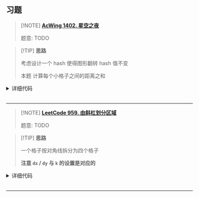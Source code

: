 ## 习题

> [!NOTE] **[AcWing 1402. 星空之夜](https://www.acwing.com/problem/content/1404/)**
> 
> 题意: TODO

> [!TIP] **思路**
> 
> 考虑设计一个 hash 使得图形翻转 hash 值不变
> 
> 本题 计算每个小格子之间的距离之和

<details>
<summary>详细代码</summary>
<!-- tabs:start -->

##### **C++**

```cpp
#include <bits/stdc++.h>
using namespace std;

using PII = pair<int, int>;

const int N = 110;

int n, m;
char g[N][N];
PII q[N * N];
int top;

double get_dist(PII a, PII b) {
    double dx = a.first - b.first;
    double dy = a.second - b.second;
    return sqrt(dx * dx + dy * dy);
}

double get_hash() {
    double res = 0;
    for (int i = 0; i < top; ++ i )
        for (int j = i + 1; j < top; ++ j )
            res += get_dist(q[i], q[j]);
    return res;
}

char get_id(double s) {
    static double hash[N];
    static int cnt = 0;
    for (int i = 0; i < cnt; ++ i )
        if (fabs(s - hash[i]) < 1e-6)
            return i + 'a';
    hash[cnt ++ ] = s;
    return cnt - 1 + 'a';
}

void dfs(int a, int b) {
    g[a][b] = '0';
    q[top ++ ] = {a, b};
    for (int x = a - 1; x <= a + 1; ++ x )
        for (int y = b - 1; y <= b + 1; ++ y )
            if (x != a || y != b)
                if (x >= 0 && x < n && y >= 0 && y < m && g[x][y] == '1')
                    dfs(x, y);
}

int main() {
    cin >> m >> n;
    for (int i = 0; i < n; ++ i ) cin >> g[i];
    
    for (int i = 0; i < n; ++ i )
        for (int j = 0; j < m; ++ j )
            if (g[i][j] == '1') {
                top = 0;
                dfs(i, j);
                auto s = get_hash();
                char c = get_id(s);
                for (int k = 0; k < top; ++ k )
                    g[q[k].first][q[k].second] = c;
            }
    
    for (int i = 0; i < n; ++ i ) cout << g[i] << endl;
    return 0;
}
```

##### **Python**

```python

```

<!-- tabs:end -->
</details>

<br>

* * *

> [!NOTE] **[LeetCode 959. 由斜杠划分区域](https://leetcode.cn/problems/regions-cut-by-slashes/)**
> 
> 题意: TODO

> [!TIP] **思路**
> 
> 一个格子按对角线拆分为四个格子
> 
> **注意 `dx` / `dy` 与 `k` 的设置是对应的**

<details>
<summary>详细代码</summary>
<!-- tabs:start -->

##### **C++**

```cpp
class Solution {
public:
    // 容易想到把一个格子分成四个小三角（能够被交叉的斜杠分开）
    const static int N = 3610;

    int pa[N];
    void init() {
        for (int i = 0; i < N; ++ i )
            pa[i] = i;
    }
    int find(int x) {
        if (pa[x] != x)
            pa[x] = find(pa[x]);
        return pa[x];
    }

    int n;
    int dx[4] = {-1, 0, 1, 0}, dy[4] = {0, 1, 0, -1};   // ATTENTION 对应
    int get(int x, int y, int k) {
        return (x * n + y) * 4 + k;
    }

    int regionsBySlashes(vector<string>& grid) {
        init();
        this->n = grid.size();

        for (int x = 0; x < n; ++ x )
            for (int y = 0; y < n; ++ y ) {
                // 与周围其他方块连接
                for (int k = 0; k < 4; ++ k ) {
                    int nx = x + dx[k], ny = y + dy[k];
                    if (nx < 0 || nx >= n || ny < 0 || ny >= n)
                        continue;
                    pa[find(get(x, y, k))] = find(get(nx, ny, k ^ 2));   // ATTENTION k ^ 2
                }

                // 与内部其他三角相连
                if (grid[x][y] != '/') {
                    pa[find(get(x, y, 0))] = find(get(x, y, 1));
                    pa[find(get(x, y, 2))] = find(get(x, y, 3));
                }
                if (grid[x][y] != '\\') {
                    pa[find(get(x, y, 0))] = find(get(x, y, 3));
                    pa[find(get(x, y, 1))] = find(get(x, y, 2));
                }
            }
        
        int res = 0;
        for (int i = 0; i < n * n * 4; ++ i )
            if (find(i) == i)
                res ++ ;
        return res;
    }
};
```

##### **Python**

```python

```

<!-- tabs:end -->
</details>

<br>

* * *